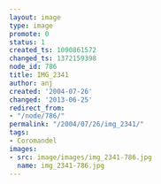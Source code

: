 ```yaml
---
layout: image
type: image
promote: 0
status: 1
created_ts: 1090861572
changed_ts: 1372159398
node_id: 786
title: IMG_2341
author: anj
created: '2004-07-26'
changed: '2013-06-25'
redirect_from:
- "/node/786/"
permalink: "/2004/07/26/img_2341/"
tags:
- Coromandel
images:
- src: image/images/img_2341-786.jpg
  name: img_2341-786.jpg
---
```


